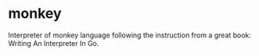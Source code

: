 # monkey
Interpreter of monkey language following the instruction from a great book: Writing An Interpreter In Go.
